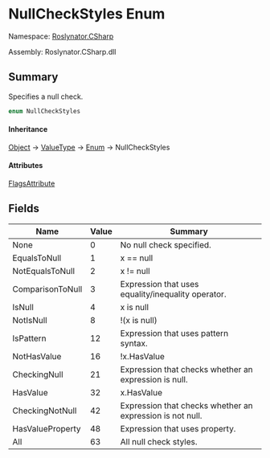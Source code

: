 # NullCheckStyles Enum

Namespace: [Roslynator.CSharp](../README.md)

Assembly: Roslynator\.CSharp\.dll

## Summary

Specifies a null check\.

```csharp
enum NullCheckStyles
```

#### Inheritance

[Object](https://docs.microsoft.com/en-us/dotnet/api/system.object) &#x2192; [ValueType](https://docs.microsoft.com/en-us/dotnet/api/system.valuetype) &#x2192; [Enum](https://docs.microsoft.com/en-us/dotnet/api/system.enum) &#x2192; NullCheckStyles

#### Attributes

[FlagsAttribute](https://docs.microsoft.com/en-us/dotnet/api/system.flagsattribute)

## Fields

| Name | Value | Summary |
| ---- | ----- | ------- |
| None | 0 | No null check specified\. |
| EqualsToNull | 1 | x == null |
| NotEqualsToNull | 2 | x \!= null |
| ComparisonToNull | 3 | Expression that uses equality/inequality operator\. |
| IsNull | 4 | x is null |
| NotIsNull | 8 | \!\(x is null\) |
| IsPattern | 12 | Expression that uses pattern syntax\. |
| NotHasValue | 16 | \!x\.HasValue |
| CheckingNull | 21 | Expression that checks whether an expression is null\. |
| HasValue | 32 | x\.HasValue |
| CheckingNotNull | 42 | Expression that checks whether an expression is not null\. |
| HasValueProperty | 48 | Expression that uses  property\. |
| All | 63 | All null check styles\. |

